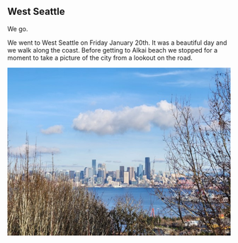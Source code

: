 ## West Seattle

We go.

We went to West Seattle on Friday January 20th. It was a beautiful day and we walk along the coast. Before getting to Alkai beach we stopped for a moment to take a picture of the city from a lookout on the road.

![City](/assets/images/city-small.jpg)